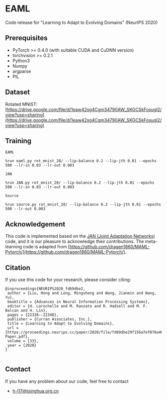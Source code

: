 # EAML
Code release for "Learning to Adapt to Evolving Domains" (NeurIPS 2020)

## Prerequisites
- PyTorch >= 0.4.0 (with suitable CUDA and CuDNN version)
- torchvision >= 0.2.1
- Python3
- Numpy
- argparse
- PIL

## Dataset
Rotated MNIST: [https://drive.google.com/file/d/1eaw42sg4Cgm34790AW_SKGCSkFosugl2/view?usp=sharing](https://drive.google.com/file/d/1eaw42sg4Cgm34790AW_SKGCSkFosugl2/view?usp=sharing)


## Training
```
EAML 

%run eaml.py rot_mnist_28/ --lip-balance 0.2 --lip-jth 0.01 --epochs 500 --lr-in 0.03 --lr-out 0.003 

```
```
JAN 

%run JAN.py rot_mnist_28/ --lip-balance 0.2 --lip-jth 0.01 --epochs 500 --lr-in 0.03 --lr-out 0.003

```
```
Source 

%run source.py rot_mnist_28/ --lip-balance 0.2 --lip-jth 0.01 --epochs 500 --lr-out 0.003

```


## Acknowledgement
This code is implemented based on the [JAN (Joint Adaptation Networks)](https://github.com/thuml/Xlearn/blob/master/pytorch/src/loss.py) code, and it is our pleasure to acknowledge their contributions.
The meta-learning code is adapted from [https://github.com/dragen1860/MAML-Pytorch/](https://github.com/dragen1860/MAML-Pytorch/).

## Citation
If you use this code for your research, please consider citing:
```
@inproceedings{NEURIPS2020_fd69dbe2,
 author = {Liu, Hong and Long, Mingsheng and Wang, Jianmin and Wang, Yu},
 booktitle = {Advances in Neural Information Processing Systems},
 editor = {H. Larochelle and M. Ranzato and R. Hadsell and M. F. Balcan and H. Lin},
 pages = {22338--22348},
 publisher = {Curran Associates, Inc.},
 title = {Learning to Adapt to Evolving Domains},
 url = {https://proceedings.neurips.cc/paper/2020/file/fd69dbe29f156a7ef876a40a94f65599-Paper.pdf},
 volume = {33},
 year = {2020}
}


```

## Contact
If you have any problem about our code, feel free to contact
- h-l17@tsinghua.org.cn